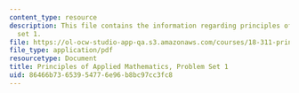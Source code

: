 ```yaml
---
content_type: resource
description: This file contains the information regarding principles of applied mathematics,problem
  set 1.
file: https://ol-ocw-studio-app-qa.s3.amazonaws.com/courses/18-311-principles-of-applied-mathematics-spring-2014/86466b73653954776e96b8bc97cc3fc8_MIT18_311S14_ProblemSet1.pdf
file_type: application/pdf
resourcetype: Document
title: Principles of Applied Mathematics, Problem Set 1
uid: 86466b73-6539-5477-6e96-b8bc97cc3fc8
---
```

